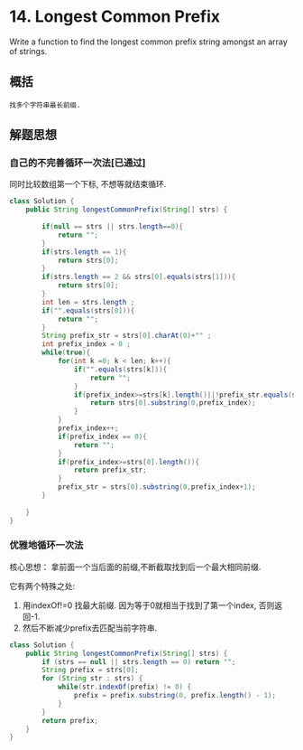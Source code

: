 # 14. Longest Common Prefix
Write a function to find the longest common prefix string amongst an array of strings.

 
## 概括
    找多个字符串最长前缀. 
    
## 解题思想
### 自己的不完善循环一次法\[已通过]
同时比较数组第一个下标, 不想等就结束循环.
 
```java 
class Solution {
    public String longestCommonPrefix(String[] strs) {
       
        if(null == strs || strs.length==0){
            return "";
        }
        if(strs.length == 1){
            return strs[0];
        }
        if(strs.length == 2 && strs[0].equals(strs[1])){
        	return strs[0];
        }
        int len = strs.length ;
        if("".equals(strs[0])){
        	return "";
        }
        String prefix_str = strs[0].charAt(0)+"" ;
        int prefix_index = 0 ;
        while(true){
            for(int k =0; k < len; k++){
            	if("".equals(strs[k])){
            		return "";
            	}
                if(prefix_index>=strs[k].length()||!prefix_str.equals(strs[k].substring(0,prefix_index+1))){
                    return strs[0].substring(0,prefix_index);
                }
            }
            prefix_index++;
            if(prefix_index == 0){
            	return "";
            }
            if(prefix_index>=strs[0].length()){
            	return prefix_str;
            }
            prefix_str = strs[0].substring(0,prefix_index+1);
        }
    
    }
}
```

### 优雅地循环一次法
核心思想： 拿前面一个当后面的前缀,不断截取找到后一个最大相同前缀.

它有两个特殊之处:
1. 用indexOf!=0 找最大前缀. 因为等于0就相当于找到了第一个index, 否则返回-1. 
2. 然后不断减少prefix去匹配当前字符串.


```java 
class Solution {
    public String longestCommonPrefix(String[] strs) {
        if (strs == null || strs.length == 0) return "";
        String prefix = strs[0];
        for (String str : strs) {
            while(str.indexOf(prefix) != 0) {
                prefix = prefix.substring(0, prefix.length() - 1);
            }
        }
        return prefix;
    }
}
```